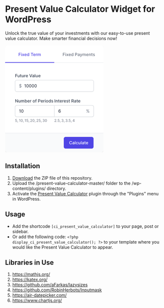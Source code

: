 # Present Value Calculator Widget for WordPress

Unlock the true value of your investments with our easy-to-use present value calculator. Make smarter financial decisions now!

![Present Value Calculator Input Form](/assets/images/screenshot-1.png "Present Value Calculator Input Form")

## Installation

1. [Download](https://github.com/pub-calculator-io/present-value-calculator/archive/refs/heads/master.zip) the ZIP file of this repository.
2. Upload the /present-value-calculator-master/ folder to the /wp-content/plugins/ directory.
3. Activate the [Present Value Calculator](https://www.calculator.io/present-value-calculator/ "Present Value Calculator Homepage") plugin through the "Plugins" menu in WordPress.

## Usage
* Add the shortcode `[ci_present_value_calculator]` to your page, post or sidebar.
* Or add the following code: `<?php display_ci_present_value_calculator(); ?>` to your template where you would like the Present Value Calculator to appear.

## Libraries in Use
1. https://mathjs.org/
2. https://katex.org/
3. https://github.com/aFarkas/lazysizes
4. https://github.com/RobinHerbots/Inputmask
5. https://air-datepicker.com/
6. https://www.chartjs.org/
